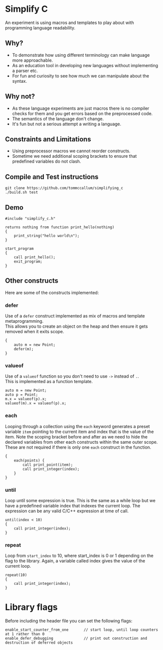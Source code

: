 # Simplify C

An experiment is using macros and templates to play about with programming language readability.

## Why?

* To demonstrate how using different terminology can make language more approachable.
* As an education tool in developing new languages without implementing a parser etc.
* For fun and curiosity to see how much we can manipulate about the syntax.

## Why not?

* As these language experiments are just macros there is no compiler checks for them
and you get errors based on the preprocessed code.
* The semantics of the language don't change.
* It's fun but not a serious attempt a writing a language.

## Constraints and Limitations

* Using preprocessor macros we cannot reorder constructs.
* Sometime we need additional scoping brackets to ensure that predefined variables do not clash.

## Compile and Test instructions

```
git clone https://github.com/tommccallum/simplifying_c
./build.sh test
```

## Demo

```
#include "simplify_c.h"

returns nothing from function print_hello(nothing) 
{
    print_string("hello world\n");
}

start_program
{
    call print_hello();
    exit_program;
}
```

## Other constructs

Here are some of the constructs implemented:

### defer
Use of a ```defer``` construct implemented as mix of macros and template metaprogramming.  
This allows you to create an object on the heap and then ensure it gets removed when it exits scope.

```
{
    auto m = new Point;
    defer(m);
}
```

### valueof
Use of a ```valueof``` function so you don't need to use ```->``` instead of ```.```.  
This is implemented as a function template.

```
auto m = new Point;
auto p = Point;
m.x = valueof(p).x;
valueof(m).x = valueof(p).x;
```

### each

Looping through a collection using the ```each``` keyword generates a preset variable ```item``` pointing to the current item and index that is the value of the item.  Note the scoping bracket before and after as we need to hide the declared variables from other each constructs within the same outer scope.  These are not required if there is only one ```each``` construct in the function.

```
{
    each(points) {
        call print_point(item);
        call print_integer(index);
    }
}
```

### until

Loop until some expression is true.  This is the same as a while loop but we have a predefined variable index that indexes the current loop.  The expression can be any valid C/C++ expression at time of call.

```
until(index < 10) 
{
    call print_integer(index);
}
```

### repeat

Loop from ```start_index``` to 10, where start_index is 0 or 1 depending on the flag to the library.  Again, a variable called index gives the value of the current loop.

```
repeat(10) 
{
    call print_integer(index);
}
```

# Library flags

Before including the header file you can set the following flags:

```
enable_start_counter_from_one       // start loop, until loop counters at 1 rather than 0
enable_defer_debugging              // print out construction and destruction of deferred objects
```


